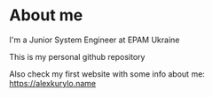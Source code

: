 # About me

I'm a Junior System Engineer at EPAM Ukraine

This is my personal github repository

Also check my first website with some info about me:
https://alexkurylo.name

